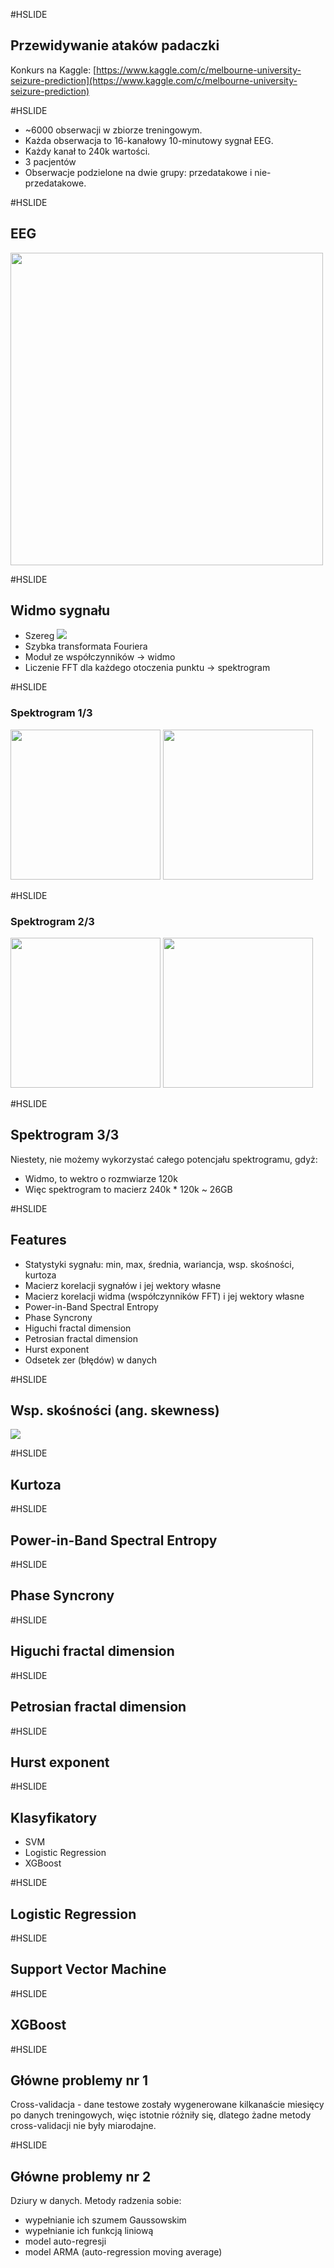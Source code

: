 #HSLIDE

## Przewidywanie ataków padaczki
Konkurs na Kaggle: [https://www.kaggle.com/c/melbourne-university-seizure-prediction](https://www.kaggle.com/c/melbourne-university-seizure-prediction)

#HSLIDE

* ~6000 obserwacji w zbiorze treningowym.
* Każda obserwacja to 16-kanałowy 10-minutowy sygnał EEG.
* Każdy kanał to 240k wartości.
* 3 pacjentów
* Obserwacje podzielone na dwie grupy: przedatakowe i nie-przedatakowe.

#HSLIDE

## EEG

<img src="eeg.png" height="500">

#HSLIDE

## Widmo sygnału
* Szereg <img src="fourier.gif">
* Szybka transformata Fouriera
* Moduł ze współczynników -> widmo
* Liczenie FFT dla każdego otoczenia punktu -> spektrogram

#HSLIDE

### Spektrogram 1/3
<img src="patient1_1_0.png" height="240">

<img src="patient1_1_1.png" height="240">

#HSLIDE

### Spektrogram 2/3
<img src="patient1_2_0.png" height="240">

<img src="patient1_2_1.png" height="240">

#HSLIDE

## Spektrogram 3/3

Niestety, nie możemy wykorzystać całego potencjału spektrogramu, gdyż:

* Widmo, to wektro o rozmwiarze 120k
* Więc spektrogram to macierz 240k * 120k ~ 26GB

#HSLIDE

## Features

* Statystyki sygnału: min, max, średnia, wariancja, wsp. skośności, kurtoza 
* Macierz korelacji sygnałów i jej wektory własne
* Macierz korelacji widma (współczynników FFT) i jej wektory własne
* Power-in-Band Spectral Entropy
* Phase Syncrony
* Higuchi fractal dimension
* Petrosian fractal dimension
* Hurst exponent 
* Odsetek zer (błędów) w danych

#HSLIDE

## Wsp. skośności (ang. skewness)
<img src="skewness.gif">



#HSLIDE

## Kurtoza

#HSLIDE

## Power-in-Band Spectral Entropy

#HSLIDE

## Phase Syncrony

#HSLIDE

## Higuchi fractal dimension

#HSLIDE

## Petrosian fractal dimension

#HSLIDE

## Hurst exponent

#HSLIDE

## Klasyfikatory

* SVM
* Logistic Regression
* XGBoost

#HSLIDE

## Logistic Regression

#HSLIDE

## Support Vector Machine

#HSLIDE

## XGBoost

#HSLIDE

## Główne problemy nr 1

Cross-validacja - dane testowe zostały wygenerowane kilkanaście miesięcy po danych treningowych, więc istotnie różniły się, dlatego żadne metody cross-validacji nie były miarodajne.

#HSLIDE

## Główne problemy nr 2

Dziury w danych. Metody radzenia sobie:
* wypełnianie ich szumem Gaussowskim
* wypełnianie ich funkcją liniową
* model auto-regresji
* model ARMA (auto-regression moving average)

